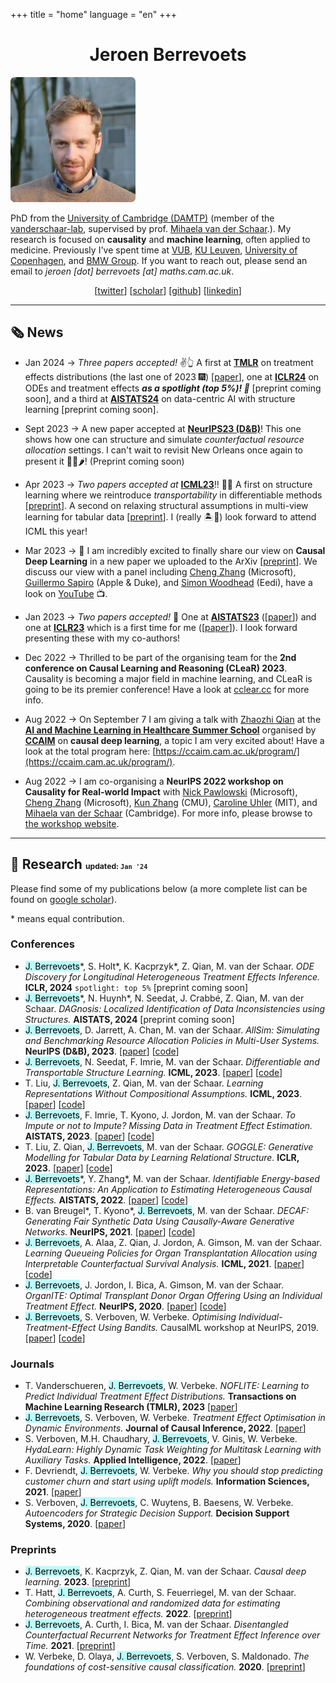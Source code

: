 +++ 
title = "home" 
language = "en" 
+++


<center>

# Jeroen Berrevoets

</center>


<div>


<div class="profile-pic">
<img style="border-radius: 5pt;" src="/jeroen_square.jpg" >
</div>

<div class="bio">

PhD from the [University of Cambridge (DAMTP)](https://damtp.cam.ac.uk) (member of the [vanderschaar-lab](https://vanderschaar-lab.com), supervised by prof. [Mihaela van der Schaar](https://www.vanderschaar-lab.com/prof-mihaela-van-der-schaar/).). My research is focused on __causality__ and __machine learning__, often applied to medicine. Previously I've spent time at [VUB](https://www.vub.be/en), [KU Leuven](https://www.kuleuven.be/english/kuleuven/index.html), [University of Copenhagen](https://www.math.ku.dk/english/), and [BMW Group](https://www.bmw.com/en/index.html). If you want to reach out, please send an email to _jeroen [dot] berrevoets [at] maths.cam.ac.uk_.

</div>


<div style="text-align: center;">

[[twitter](http://twitter.com/j_berrevoets?lang=en-GB)] [[scholar](https://scholar.google.be/citations?hl=en&user=Bq1dFNQAAAAJ)]  [[github](https://github.com/jeroenbe)] [[linkedin](https://www.linkedin.com/in/jeroenberrevoets/)]


</div>



</div>









<hr/>

## 🗞️ News
* <span class="date">Jan 2024</span> &#8594; _Three papers accepted!_ ✌️👆 A first at [**TMLR**](https://jmlr.org/tmlr/) on treatment effects distributions (the last one of 2023 🎆) [[paper](https://openreview.net/forum?id=EjqopDxLbG)], one at [**ICLR24**]((https://iclr.cc/)) on ODEs and treatment effects **_as a spotlight (top 5%)! 🔦_** [preprint coming soon], and a third at [**AISTATS24**](http://aistats.org/aistats2024/) on data-centric AI with structure learning  [preprint coming soon].

* <span class="date">Sept 2023</span> &#8594; A new paper accepted at [**NeurIPS23 (D&B)**](https://neurips.cc)! This one shows how one can structure and simulate _counterfactual resource allocation_ settings. I can't wait to revisit New Orleans once again to present it 🐊🎺🌶️! (Preprint coming soon)

* <span class="date">Apr 2023</span> &#8594; _Two papers accepted at_ [**ICML23**](https://icml.cc)!! 🌺🌺 A first on structure learning where we reintroduce _transportability_ in differentiable methods [[preprint](https://arxiv.org/abs/2206.06354)]. A second on relaxing structural assumptions in multi-view learning for tabular data [[preprint](https://arxiv.org/abs/2305.19726)]. I (really 🏝️🥥) look forward to attend ICML this year!

* <span class="date">Mar 2023</span> &#8594; 🤩 I am incredibly excited to finally share our view on **Causal Deep Learning** in a new paper we uploaded to the ArXiv [[preprint](https://arxiv.org/abs/2303.02186)]. We discuss our view with a panel including [Cheng Zhang](https://cheng-zhang.org) (Microsoft), [Guillermo Sapiro](https://ece.duke.edu/faculty/guillermo-sapiro) (Apple & Duke), and [Simon Woodhead](https://www.linkedin.com/in/simon-woodhead?originalSubdomain=uk) (Eedi), have a look on [YouTube](https://www.youtube.com/watch?v=oYnBMj_VjPI) 📺.

* <span class="date">Jan 2023</span> &#8594; _Two papers accepted!_ 🥳 One at [**AISTATS23**](https://virtual.aistats.org/Conferences/2023) ([[paper](https://proceedings.mlr.press/v206/berrevoets23a.html)]) and one at [**ICLR23**](https://iclr.cc/) which is a first time for me ([[paper](https://openreview.net/forum?id=fPVRcJqspu)]). I look forward presenting these with my co-authors!

* <span class="date">Dec 2022</span> &#8594; Thrilled to be part of the organising team for the __2nd conference on Causal Learning and Reasoning (CLeaR) 2023__. Causality is becoming a major field in machine learning, and CLeaR is going to be its premier conference! Have a look at [cclear.cc](https://cclear.cc) for more info.

* <span class="date">Aug 2022</span> &#8594; On September 7 I am giving a talk with [Zhaozhi Qian](https://twitter.com/qianzhaozhi) at the [__AI and Machine Learning in Healthcare Summer School__](https://ccaim.cam.ac.uk/summer-school/) organised by [__CCAIM__](https://ccaim.cam.ac.uk) on __causal deep learning__, a topic I am very excited about! Have a look at the total program here: [https://ccaim.cam.ac.uk/program/](https://ccaim.cam.ac.uk/program/).

* <span class="date">Aug 2022</span> &#8594; I am co-organising a __NeurIPS 2022 workshop on Causality for Real-world Impact__ with [Nick Pawlowski](http://nickpawlowski.de) (Microsoft), [Cheng Zhang](https://cheng-zhang.org) (Microsoft), [Kun Zhang](https://www.cmu.edu/dietrich/philosophy/people/faculty/zhang.html) (CMU), [Caroline Uhler](https://www.carolineuhler.com) (MIT), and [Mihaela van der Schaar](https://www.vanderschaar-lab.com/prof-mihaela-van-der-schaar/) (Cambridge). For more info, please browse to [the workshop website](https://cml-4-impact.vanderschaar-lab.com).

<hr/>

## 🧪 Research <small><small><small>updated: `Jan '24`</small></small></small>

Please find some of my publications below (a more complete list can be found on [google scholar](https://scholar.google.be/citations?hl=en&user=Bq1dFNQAAAAJ)). 

\* means equal contribution.

### Conferences
* <mark style="background-color: #bbfdfb;">J. Berrevoets</mark>\*, S. Holt\*, K. Kacprzyk\*, Z. Qian, M. van der Schaar. _ODE Discovery for Longitudinal Heterogeneous Treatment Effects Inference._ __ICLR, 2024__ `spotlight: top 5%`  [preprint coming soon]
* <mark style="background-color: #bbfdfb;">J. Berrevoets</mark>\*, N. Huynh\*, N. Seedat, J. Crabbé, Z. Qian, M. van der Schaar. _DAGnosis: Localized Identification of Data Inconsistencies using Structures._ __AISTATS, 2024__ [preprint coming soon]
* <mark style="background-color: #bbfdfb;">J. Berrevoets</mark>, D. Jarrett, A. Chan, M. van der Schaar. _AllSim: Simulating and Benchmarking Resource Allocation Policies in Multi-User Systems._ __NeurIPS (D&B), 2023__. [[paper](https://openreview.net/forum?id=wiw5mnja8W)] [[code](https://github.com/jeroenbe/allsim)]
* <mark style="background-color: #bbfdfb;">J. Berrevoets</mark>, N. Seedat, F. Imrie, M. van der Schaar. _Differentiable and Transportable Structure Learning._ __ICML, 2023__. [[paper](https://proceedings.mlr.press/v202/berrevoets23a.html)] [[code](https://github.com/jeroenbe/d-struct)]
* T. Liu, <mark style="background-color: #bbfdfb;">J. Berrevoets</mark>, Z. Qian, M. van der Schaar. _Learning Representations Without Compositional Assumptions._ __ICML, 2023__. [[paper](https://proceedings.mlr.press/v202/liu23c.html)] [[code](https://github.com/tennisonliu/LEGATO)]
* <mark style="background-color: #bbfdfb;">J. Berrevoets</mark>, F. Imrie, T. Kyono, J. Jordon, M. van der Schaar. _To Impute or not to Impute? Missing Data in Treatment Effect Estimation._  __AISTATS, 2023__. [[paper](https://proceedings.mlr.press/v206/berrevoets23a.html)] [[code](https://github.com/jeroenbe/mcm)]
* T. Liu, Z. Qian, <mark style="background-color: #bbfdfb;">J. Berrevoets</mark>, M. van der Schaar. _GOGGLE: Generative Modelling for Tabular Data by Learning Relational Structure._ __ICLR, 2023__. [[paper](https://openreview.net/forum?id=fPVRcJqspu)] [[code](https://github.com/vanderschaarlab/GOGGLE)]
* <mark style="background-color: #bbfdfb;">J. Berrevoets</mark>\*, Y. Zhang\*, M. van der Schaar. _Identifiable Energy-based Representations: An Application to Estimating Heterogeneous Causal Effects._ __AISTATS, 2022__. [[paper](https://proceedings.mlr.press/v151/zhang22b.html)] [[code](https://github.com/jeroenbe/ebm-for-cate)]
* B. van Breugel\*, T. Kyono\*, <mark style="background-color: #bbfdfb;">J. Berrevoets</mark>, M. van der Schaar. _DECAF: Generating Fair Synthetic Data Using Causally-Aware Generative Networks._ __NeurIPS, 2021__. [[paper](https://proceedings.neurips.cc/paper/2021/hash/ba9fab001f67381e56e410575874d967-Abstract.html)] [[code](https://github.com/trentkyono/DECAF)]
* <mark style="background-color: #bbfdfb;">J. Berrevoets</mark>, A. Alaa, Z. Qian, J. Jordon, A. Gimson, M. van der Schaar. _Learning Queueing Policies for Organ Transplantation Allocation using Interpretable Counterfactual Survival Analysis._ __ICML, 2021__. [[paper](https://proceedings.mlr.press/v139/berrevoets21a.html)] [[code](https://github.com/jeroenbe/organsync)]
* <mark style="background-color: #bbfdfb;">J. Berrevoets</mark>, J. Jordon, I. Bica, A. Gimson, M. van der Schaar. _OrganITE: Optimal Transplant Donor Organ Offering Using an Individual Treatment Effect._ __NeurIPS, 2020__. [[paper](https://proceedings.neurips.cc/paper/2020/hash/e7c573c14a09b84f6b7782ce3965f335-Abstract.html)] [[code](https://github.com/jeroenbe/organsync/blob/main/src/organsync/policies/policy.py#L475)]
* <mark style="background-color: #bbfdfb;">J. Berrevoets</mark>, S. Verboven, W. Verbeke. _Optimising Individual-Treatment-Effect Using Bandits._ CausalML workshop at NeurIPS, 2019. [[paper](https://arxiv.org/abs/1910.07265)] [[code](https://github.com/vub-dl/u-cmab)]

### Journals

* T. Vanderschueren, <mark style="background-color: #bbfdfb;">J. Berrevoets</mark>, W. Verbeke. _NOFLITE: Learning to Predict Individual Treatment Effect Distributions._ __Transactions on Machine Learning Research (TMLR), 2023__ [[paper](https://openreview.net/forum?id=EjqopDxLbG)]
* <mark style="background-color: #bbfdfb;">J. Berrevoets</mark>, S. Verboven, W. Verbeke. _Treatment Effect Optimisation in Dynamic Environments._ __Journal of Causal Inference, 2022__. [[paper](https://www.degruyter.com/document/doi/10.1515/jci-2020-0009/html)]
* S. Verboven, M.H. Chaudhary, <mark style="background-color: #bbfdfb;">J. Berrevoets</mark>, V. Ginis, W. Verbeke. _HydaLearn: Highly Dynamic Task Weighting for Multitask Learning with Auxiliary Tasks._ __Applied Intelligence, 2022__. [[paper](https://link.springer.com/article/10.1007/s10489-022-03695-x)] 
* F. Devriendt, <mark style="background-color: #bbfdfb;">J. Berrevoets</mark>, W. Verbeke. _Why you should stop predicting customer churn and start using uplift models._ __Information Sciences, 2021__. [[paper](https://www.sciencedirect.com/science/article/pii/S0020025519312022)]
* S. Verboven, <mark style="background-color: #bbfdfb;">J. Berrevoets</mark>, C. Wuytens, B. Baesens, W. Verbeke. _Autoencoders for Strategic Decision Support._ __Decision Support Systems, 2020__. [[paper](https://www.sciencedirect.com/science/article/pii/S0167923620301779)]


### Preprints

* <mark style="background-color: #bbfdfb;">J. Berrevoets</mark>, K. Kacprzyk, Z. Qian, M. van der Schaar. _Causal deep learning._ __2023__. [[preprint](https://arxiv.org/abs/2303.02186)]
* T. Hatt, <mark style="background-color: #bbfdfb;">J. Berrevoets</mark>, A. Curth, S. Feuerriegel, M. van der Schaar. _Combining observational and randomized data for estimating heterogeneous treatment effects._ __2022__. [[preprint](https://arxiv.org/abs/2202.12891)]
* <mark style="background-color: #bbfdfb;">J. Berrevoets</mark>, A. Curth, I. Bica, M. van der Schaar. _Disentangled Counterfactual Recurrent Networks for Treatment Effect Inference over Time._ __2021__. [[preprint](https://arxiv.org/abs/2112.03811)]
* W. Verbeke, D. Olaya, <mark style="background-color: #bbfdfb;">J. Berrevoets</mark>, S. Verboven, S. Maldonado. _The foundations of cost-sensitive causal classification._ __2020__. [[preprint](https://arxiv.org/abs/2007.12582)]

